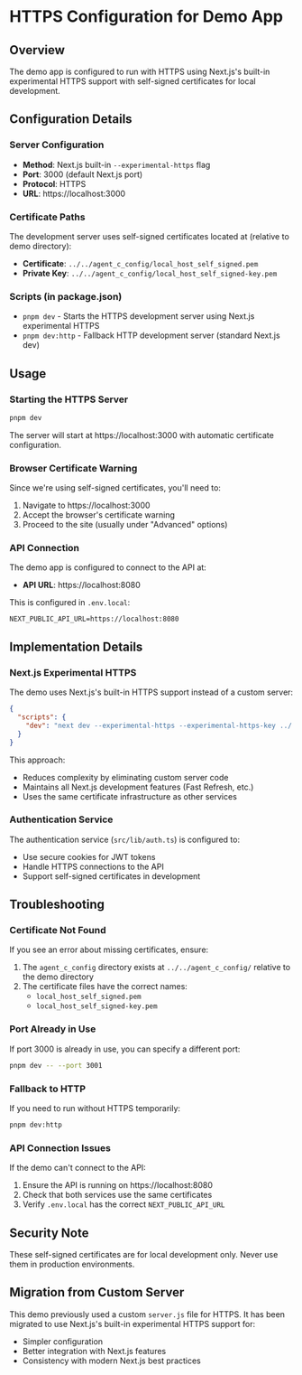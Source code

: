 # HTTPS Configuration for Demo App

## Overview
The demo app is configured to run with HTTPS using Next.js's built-in experimental HTTPS support with self-signed certificates for local development.

## Configuration Details

### Server Configuration
- **Method**: Next.js built-in `--experimental-https` flag
- **Port**: 3000 (default Next.js port)
- **Protocol**: HTTPS
- **URL**: https://localhost:3000

### Certificate Paths
The development server uses self-signed certificates located at (relative to demo directory):
- **Certificate**: `../../agent_c_config/local_host_self_signed.pem`
- **Private Key**: `../../agent_c_config/local_host_self_signed-key.pem`

### Scripts (in package.json)
- `pnpm dev` - Starts the HTTPS development server using Next.js experimental HTTPS
- `pnpm dev:http` - Fallback HTTP development server (standard Next.js dev)

## Usage

### Starting the HTTPS Server
```bash
pnpm dev
```

The server will start at https://localhost:3000 with automatic certificate configuration.

### Browser Certificate Warning
Since we're using self-signed certificates, you'll need to:
1. Navigate to https://localhost:3000
2. Accept the browser's certificate warning
3. Proceed to the site (usually under "Advanced" options)

### API Connection
The demo app is configured to connect to the API at:
- **API URL**: https://localhost:8080

This is configured in `.env.local`:
```env
NEXT_PUBLIC_API_URL=https://localhost:8080
```

## Implementation Details

### Next.js Experimental HTTPS
The demo uses Next.js's built-in HTTPS support instead of a custom server:

```json
{
  "scripts": {
    "dev": "next dev --experimental-https --experimental-https-key ../../agent_c_config/local_host_self_signed-key.pem --experimental-https-cert ../../agent_c_config/local_host_self_signed.pem"
  }
}
```

This approach:
- Reduces complexity by eliminating custom server code
- Maintains all Next.js development features (Fast Refresh, etc.)
- Uses the same certificate infrastructure as other services

### Authentication Service
The authentication service (`src/lib/auth.ts`) is configured to:
- Use secure cookies for JWT tokens
- Handle HTTPS connections to the API
- Support self-signed certificates in development

## Troubleshooting

### Certificate Not Found
If you see an error about missing certificates, ensure:
1. The `agent_c_config` directory exists at `../../agent_c_config/` relative to the demo directory
2. The certificate files have the correct names:
   - `local_host_self_signed.pem`
   - `local_host_self_signed-key.pem`

### Port Already in Use
If port 3000 is already in use, you can specify a different port:
```bash
pnpm dev -- --port 3001
```

### Fallback to HTTP
If you need to run without HTTPS temporarily:
```bash
pnpm dev:http
```

### API Connection Issues
If the demo can't connect to the API:
1. Ensure the API is running on https://localhost:8080
2. Check that both services use the same certificates
3. Verify `.env.local` has the correct `NEXT_PUBLIC_API_URL`

## Security Note
These self-signed certificates are for local development only. Never use them in production environments.

## Migration from Custom Server
This demo previously used a custom `server.js` file for HTTPS. It has been migrated to use Next.js's built-in experimental HTTPS support for:
- Simpler configuration
- Better integration with Next.js features
- Consistency with modern Next.js best practices